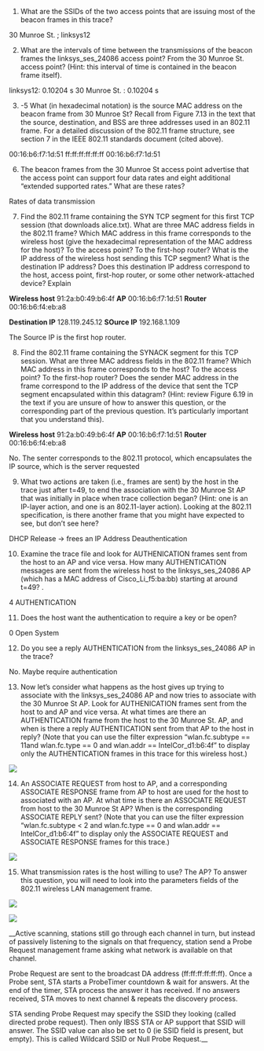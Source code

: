 1. What are the SSIDs of the two access points that are issuing most of the beacon
frames in this trace? 

30 Munroe St. ; linksys12

2. What are the intervals of time between the transmissions of the beacon frames the
linksys_ses_24086 access point? From the 30 Munroe St. access point? (Hint: this
interval of time is contained in the beacon frame itself).

linksys12: 0.10204 s
30 Munroe St. : 0.10204 s


3. -5  What (in hexadecimal notation) is the source MAC address on the beacon frame
from 30 Munroe St? Recall from Figure 7.13 in the text that the source,
destination, and BSS are three addresses used in an 802.11 frame. For a detailed
discussion of the 802.11 frame structure, see section 7 in the IEEE 802.11
standards document (cited above).

00:16:b6:f7:1d:51
ff:ff:ff:ff:ff:ff
00:16:b6:f7:1d:51

6. The beacon frames from the 30 Munroe St access point advertise that the access
point can support four data rates and eight additional “extended supported rates.”
What are these rates?

Rates of data transmission

7. Find the 802.11 frame containing the SYN TCP segment for this first TCP session
(that downloads alice.txt). What are three MAC address fields in the 802.11 frame? Which MAC address in this frame corresponds to the wireless host (give
the hexadecimal representation of the MAC address for the host)? To the access
point? To the first-hop router? What is the IP address of the wireless host
sending this TCP segment? What is the destination IP address? Does this
destination IP address correspond to the host, access point, first-hop router, or
some other network-attached device? Explain

__Wireless host__ 91:2a:b0:49:b6:4f 
__AP__ 00:16:b6:f7:1d:51
__Router__ 00:16:b6:f4:eb:a8

__Destination IP__ 128.119.245.12
__SOurce IP__ 192.168.1.109

The Source IP is the first hop router. 


8. Find the 802.11 frame containing the SYNACK segment for this TCP session.
What are three MAC address fields in the 802.11 frame? Which MAC address in
this frame corresponds to the host? To the access point? To the first-hop router?
Does the sender MAC address in the frame correspond to the IP address of the
device that sent the TCP segment encapsulated within this datagram? (Hint:
review Figure 6.19 in the text if you are unsure of how to answer this question, or
the corresponding part of the previous question. It’s particularly important that
you understand this).

__Wireless host__ 91:2a:b0:49:b6:4f 
__AP__ 00:16:b6:f7:1d:51
__Router__ 00:16:b6:f4:eb:a8

No. The senter corresponds to the 802.11 protocol, which encapsulates the IP source, which is the server requested

9. What two actions are taken (i.e., frames are sent) by the host in the trace just after
t=49, to end the association with the 30 Munroe St AP that was initially in place
when trace collection began? (Hint: one is an IP-layer action, and one is an
802.11-layer action). Looking at the 802.11 specification, is there another frame
that you might have expected to see, but don’t see here?

DHCP Release -> frees an IP Address
Deauthentication 


10. Examine the trace file and look for AUTHENICATION frames sent from the host
to an AP and vice versa. How many AUTHENTICATION messages are sent
from the wireless host to the linksys_ses_24086 AP (which has a MAC address of
Cisco_Li_f5:ba:bb) starting at around t=49? .

4 AUTHENTICATION

11. Does the host want the authentication to require a key or be open?

0 Open System

12. Do you see a reply AUTHENTICATION from the linksys_ses_24086 AP in the
trace?

No. Maybe require authentication

13. Now let’s consider what happens as the host gives up trying to associate with the
linksys_ses_24086 AP and now tries to associate with the 30 Munroe St AP. Look
for AUTHENICATION frames sent from the host to and AP and vice versa. At
what times are there an AUTHENTICATION frame from the host to the 30
Munroe St. AP, and when is there a reply AUTHENTICATION sent from that AP
to the host in reply? (Note that you can use the filter expression “wlan.fc.subtype
== 11and wlan.fc.type == 0 and wlan.addr == IntelCor_d1:b6:4f” to display only
the AUTHENTICATION frames in this trace for this wireless host.)


![](2021-09-08-21-29-10.png)

14. An ASSOCIATE REQUEST from host to AP, and a corresponding ASSOCIATE
RESPONSE frame from AP to host are used for the host to associated with an AP.
At what time is there an ASSOCIATE REQUEST from host to the 30 Munroe St
AP? When is the corresponding ASSOCIATE REPLY sent? (Note that you can
use the filter expression “wlan.fc.subtype < 2 and wlan.fc.type == 0 and
wlan.addr == IntelCor_d1:b6:4f” to display only the ASSOCIATE REQUEST
and ASSOCIATE RESPONSE frames for this trace.)

![](2021-09-08-21-32-10.png)

15. What transmission rates is the host willing to use? The AP? To answer this
question, you will need to look into the parameters fields of the 802.11 wireless
LAN management frame.

![](2021-09-08-21-42-06.png)

![](2021-09-08-21-42-30.png)


__Active scanning, stations still go through each channel in turn, but instead of passively listening to the signals on that frequency, station send a Probe Request management frame asking what network is available on that channel.

Probe Request are sent to the broadcast DA address (ff:ff:ff:ff:ff:ff). Once a Probe sent, STA starts a ProbeTimer countdown & wait for answers. At the end of the timer, STA process the answer it has received. If no answers received, STA moves to next channel & repeats the discovery process.

STA sending Probe Request may specify the SSID they looking (called directed probe request). Then only IBSS STA or AP support that SSID will answer. The SSID value can also be set to 0 (ie SSID field is present, but empty). This is called Wildcard SSID or Null Probe Request.__ 
